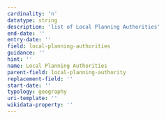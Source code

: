 ```yaml
---
cardinality: 'n'
datatype: string
description: 'list of Local Planning Authorities'
end-date: ''
entry-date: ''
field: local-planning-authorities
guidance: ''
hint: ''
name: Local Planning Authorities
parent-field: local-planning-authority
replacement-field: ''
start-date: ''
typology: geography
uri-template: ''
wikidata-property: ''
---
```

